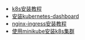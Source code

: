   - [k8s安装教程](docs/k8s/k8s安装教程)
  - [安装kubernetes-dashboard](docs/k8s/安装kubernetes-dashboard)
  - [nginx-ingress安装教程](docs/k8s/nginx-ingress安装教程)
  - [使用minikube安装k8s集群](docs/k8s/使用minikube安装k8s集群)

